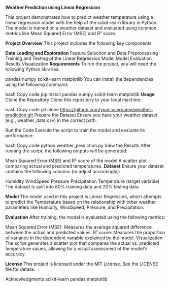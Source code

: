 **Weather Prediction using Linear Regression**

This project demonstrates how to predict weather temperature using a linear regression model with the help of the scikit-learn library in Python. The model is trained on a weather dataset and evaluated using common metrics like Mean Squared Error (MSE) and R² score.

**Project Overview**
This project includes the following key components:

**Data Loading and Exploration**
Feature Selection and Data Preprocessing
Training and Testing of the Linear Regression Model
Model Evaluation
Results Visualization
**Requirements**
To run the project, you will need the following Python libraries:

pandas
numpy
scikit-learn
matplotlib
You can install the dependencies using the following command:

bash
Copy code
pip install pandas numpy scikit-learn matplotlib
**Usage**
Clone the Repository
Clone this repository to your local machine:

bash
Copy code
git clone https://github.com/your-username/weather-prediction.git
Prepare the Dataset
Ensure you have your weather dataset (e.g., weather_data.csv) in the correct path.

Run the Code
Execute the script to train the model and evaluate its performance:

bash
Copy code
python weather_prediction.py
View the Results
After running the script, the following outputs will be generated:

Mean Squared Error (MSE) and R² score of the model
A scatter plot comparing actual and predicted temperatures.
**Dataset**
Ensure your dataset contains the following columns (or adjust accordingly):

Humidity
WindSpeed
Pressure
Precipitation
Temperature (target variable)
The dataset is split into 80% training data and 20% testing data.

**Model**
The model used in this project is Linear Regression, which attempts to predict the Temperature based on the relationship with other weather parameters like Humidity, WindSpeed, Pressure, and Precipitation.

**Evaluation**
After training, the model is evaluated using the following metrics:

Mean Squared Error (MSE): Measures the average squared difference between the actual and predicted values.
R² score: Measures the proportion of variance in the dependent variable explained by the model.
Visualization
The script generates a scatter plot that compares the actual vs. predicted temperature values, allowing for a visual assessment of the model's accuracy.

**License**
This project is licensed under the MIT License. See the LICENSE file for details.

Acknowledgments
scikit-learn
pandas
matplotlib

